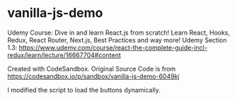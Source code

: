 # vanilla-js-demo
Udemy Course: Dive in and learn React.js from scratch! Learn React, Hooks, Redux, React Router, Next.js, Best Practices and way more!
Udemy Section 1.3: https://www.udemy.com/course/react-the-complete-guide-incl-redux/learn/lecture/16667704#content

Created with CodeSandbox. Original Source Code is from https://codesandbox.io/p/sandbox/vanilla-js-demo-6049kj

I modified the script to load the buttons dynamically.

